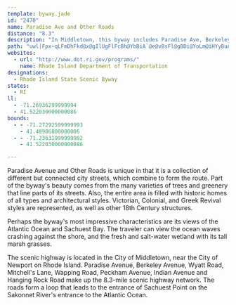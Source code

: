 ```yaml
---
template: byway.jade
id: "2470"
name: Paradise Ave and Other Roads
distance: "8.3"
description: "In Middletown, this byway includes Paradise Ave, Berkeley Ave, Wyatt Road, Mitchell's Lane, Wapping Road, Peckham Ave., Indian Ave. and Hanging Rock Road."
path: "uwl|Fpx~qLFmDhFkd@x@gIlUgFlFcBh@YbBiA`@e@vBsFl@gBDi@YoLm@iHYyBuA_G[gA{AsC{CeFqEuGuAaA[Mp@sDx@{EvAgI`FcYdAmFpAmI~a@dRlDxBl@j@bDhEdA|@lIlDhAJpFQrAR~VdKnIzDdB`BlAhBnCbGrAjDb@`BH`BYb]RdBd@lAZj@pCrC~@rBn@x@r@j@vE|BbHdChCpA|@dAd@bATnAb@`Fe@vUDbE[dAi@jAi@p@s@ZaEGs]?qi@nGaDX{Ov@gLrAmAD_AE{GwAsF[cHSgC@cCXeAd@wb@hXu@TmAgU"
websites: 
  - url: "http://www.dot.ri.gov/programs/"
    name: Rhode Island Department of Transportation
designations: 
  - Rhode Island State Scenic Byway
states: 
  - RI
ll: 
  - -71.26936299999994
  - 41.522030000000086
bounds: 
  - - -71.27292599999993
    - 41.48986800000006
  - - -71.23631999999992
    - 41.522030000000086

---
```


<p>Paradise Avenue and Other Roads is unique in that it is a collection of different but connected city streets, which combine to form the route.  Part of the byway's beauty comes from the many varieties of trees and greenery that line parts of its streets.  Also, the entire area is filled with historic homes of all types and architectural styles. Victorian, Colonial, and Greek Revival styles are represented, as well as other 18th Century structures.  </p>
<p>Perhaps the byway's most impressive characteristics are its views of the Atlantic Ocean and Sachuest Bay.  The traveler can view the ocean waves crashing against the shore, and the fresh and salt-water wetland with its tall marsh grasses.</p>
<p>The scenic highway is located in the City of Middletown, near the City of Newport on Rhode Island.  Paradise Avenue, Berkeley Avenue, Wyatt Road, Mitchell's Lane, Wapping Road, Peckham Avenue, Indian Avenue and Hanging Rock Road make up the 8.3-mile scenic highway network.  The roads form a loop that leads to the entrance of Sachuest Point on the Sakonnet River's entrance to the Atlantic Ocean.  </p>